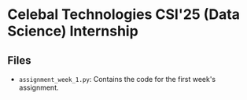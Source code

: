 # Celebal Technologies CSI'25 (Data Science) Internship


## Files
- `assignment_week_1.py`: Contains the code for the first week's assignment.

